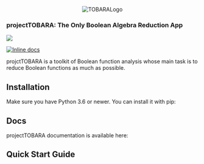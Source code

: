 <p align="center">
  <img src="https://github.com/MiguelRAvila/projectTOBARA/blob/master/images/logo.png?raw=true" alt="TOBARALogo"/>
  <h3>projectTOBARA: The Only Boolean Algebra Reduction App</h3>
</p>
<a href='http://ci.mxnet.io/job/gluon-nlp/job/master/'><img src='https://img.shields.io/badge/python-3.6-blue.svg'>
</a> 

[![Inline docs](http://inch-ci.org/github/dwyl/hapi-auth-jwt2.svg?branch=master)](https://github.com/MiguelRAvila/projectTOBARA/blob/master/Information.md)

projctTOBARA is a toolkit of Boolean function analysis whose main task is to reduce Boolean functions as much as possible. 



## Installation

Make sure you have Python 3.6 or newer.
You can install it with pip:


## Docs

projectTOBARA documentation is available here:

## Quick Start Guide


